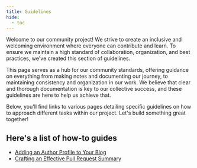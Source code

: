 ```yaml
---
title: Guidelines
hide:
  - toc
---
```


Welcome to our community project! We strive to create an inclusive and welcoming environment where everyone can contribute and learn. To ensure we maintain a high standard of collaboration, organization, and best practices, we've created this section of guidelines.

This page serves as a hub for our community standards, offering guidance on everything from making notes and documenting our journey, to maintaining consistency and organization in our work. We believe that clear and thorough documentation is key to our collective success, and these guidelines are here to help us achieve that.

Below, you'll find links to various pages detailing specific guidelines on how to approach different tasks within our project. Let's build something great together!

## Here's a list of how-to guides

- [Adding an Author Profile to Your Blog](/Guidelines/adding-an-author-profile-to-your-blog/)
- [Crafting an Effective Pull Request Summary](/Guidelines/crafting-an-effective-pull-request-summary/)

